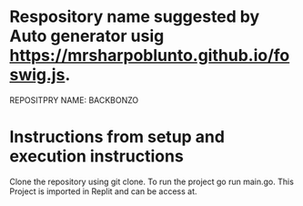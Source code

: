 # Respository name suggested by Auto generator usig https://mrsharpoblunto.github.io/foswig.js.
REPOSITPRY NAME: BACKBONZO

# Instructions from setup and execution instructions
Clone the repository using git clone.
To run the project go run main.go.
This Project is imported in Replit and can be access at.